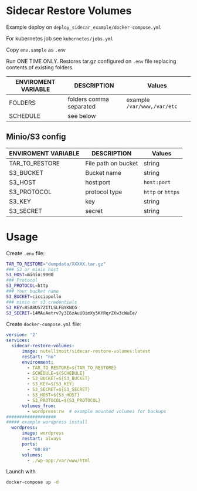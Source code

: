 # Sidecar Restore Volumes

Example deploy on  ```deploy_sidecar_example/docker-compose.yml```

For kubernetes job see `kubernetes/jobs.yml`

Copy `env.sample` as `.env`

Run ONE TIME ONLY. Restores tar.gz configured on `.env` file replacing contents of existing folders

ENVIROMENT VARIABLE   | DESCRIPTION | Values
----------   | ---------- | --------------  
FOLDERS | folders comma separated | example `/var/www,/var/etc`
SCHEDULE | see below | 

## Minio/S3 config

ENVIROMENT VARIABLE   | DESCRIPTION | Values
----------   | ---------- | --------------  
TAR_TO_RESTORE | File path on bucket | string
S3_BUCKET | Bucket name | string
S3_HOST | host:port | `host:port`
S3_PROTOCOL | protocol type | `http` or `https`
S3_KEY | key | string
S3_SECRET | secret | string

# Usage

Create `.env` file:

```bash
TAR_TO_RESTORE="dumpdata/XXXXX.tar.gz"
### S3 or minio host
S3_HOST=minio:9000
### Protocol
S3_PROTOCOL=http
### Your bucket name
S3_BUCKET=cicciopollo
### minio or s3 credentials
S3_KEY=85A8U57ZITLSLFBYKNCG
S3_SECRET=14MAuAetrv7y3E6zAuUOimXy5KYRqrZKw3cWuEe/

```

Create `docker-compose.yml` file:

```yml
version: '2'
services:
  sidecar-restore-volumes:
      image: nutellinoit/sidecar-restore-volumes:latest
      restart: "no"
      environment:
        - TAR_TO_RESTORE=${TAR_TO_RESTORE}
        - SCHEDULE=${SCHEDULE}
        - S3_BUCKET=${S3_BUCKET}
        - S3_KEY=${S3_KEY}
        - S3_SECRET=${S3_SECRET}
        - S3_HOST=${S3_HOST}
        - S3_PROTOCOL=${S3_PROTOCOL}
      volumes_from:
        - wordpress:rw  # example mounted volumes for backups
###################
##### example wordpress install
  wordpress:
      image: wordpress
      restart: always
      ports:
        - "80:80"
      volumes:
        - ./wp-app:/var/www/html

```

Launch with

```bash
docker-compose up -d
```
